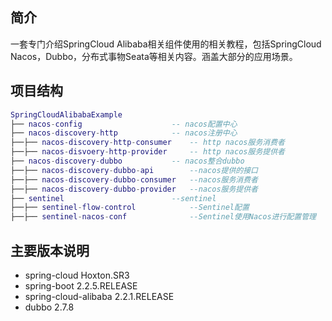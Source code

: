 ##  简介
一套专门介绍SpringCloud Alibaba相关组件使用的相关教程，包括SpringCloud Nacos，Dubbo，分布式事物Seata等相关内容。涵盖大部分的应用场景。

##  项目结构
```lua
SpringCloudAlibabaExample
├── nacos-config                    -- nacos配置中心
├── nacos-discovery-http            -- nacos注册中心
├──├── nacos-discovery-http-consumer    -- http nacos服务消费者
├──├── nacos-disvoery-http-provider     -- http nacos服务提供者
├── nacos-discovery-dubbo           -- nacos整合dubbo
├──├── nacos-discovery-dubbo-api        --nacos提供的接口
├──├── nacos-discovery-dubbo-consumer   --nacos服务消费者
├──├── nacos-discovery-dubbo-provider   --nacos服务提供者
├── sentinel                        --sentinel
├──├── sentinel-flow-control            --Sentinel配置
├──├── sentinel-nacos-conf              --Sentinel使用Nacos进行配置管理
```


## 主要版本说明

- spring-cloud Hoxton.SR3
- spring-boot 2.2.5.RELEASE
- spring-cloud-alibaba 2.2.1.RELEASE
- dubbo 2.7.8